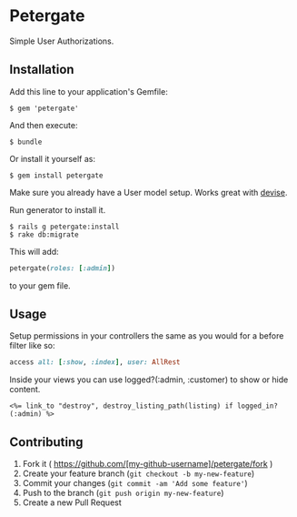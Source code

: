 # Petergate

Simple User Authorizations.

## Installation

Add this line to your application's Gemfile:

    $ gem 'petergate'

And then execute:

    $ bundle

Or install it yourself as:

    $ gem install petergate
Make sure you already have a User model setup. Works great with [devise](https://github.com/plataformatec/devise).

Run generator to install it.

    $ rails g petergate:install
    $ rake db:migrate

This will add: 
```ruby
petergate(roles: [:admin])
```
to your gem file. 

## Usage

Setup permissions in your controllers the same as you would for a before filter like so:

```ruby
access all: [:show, :index], user: AllRest
```

Inside your views you can use logged?(:admin, :customer) to show or hide content.

```erb
<%= link_to "destroy", destroy_listing_path(listing) if logged_in?(:admin) %>
```

## Contributing

1. Fork it ( https://github.com/[my-github-username]/petergate/fork )
2. Create your feature branch (`git checkout -b my-new-feature`)
3. Commit your changes (`git commit -am 'Add some feature'`)
4. Push to the branch (`git push origin my-new-feature`)
5. Create a new Pull Request
